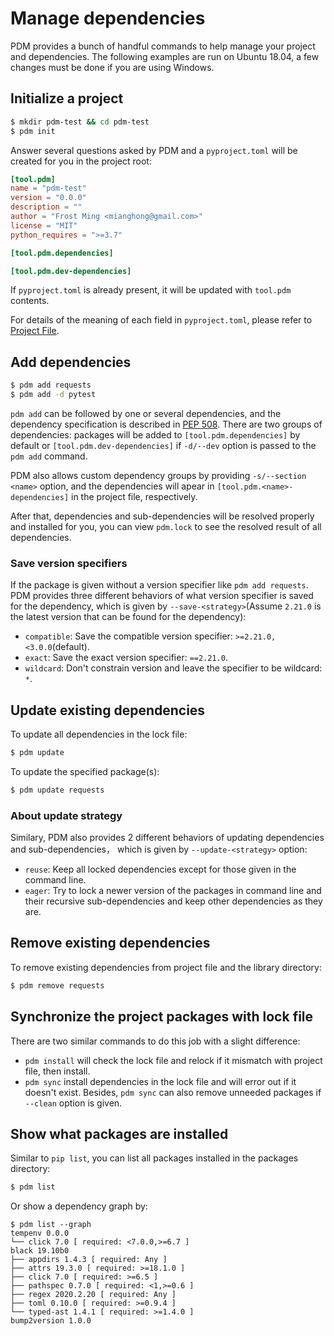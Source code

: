 # Manage dependencies

PDM provides a bunch of handful commands to help manage your project and dependencies.
The following examples are run on Ubuntu 18.04, a few changes must be done if you are using Windows.

## Initialize a project

```bash
$ mkdir pdm-test && cd pdm-test
$ pdm init
```

Answer several questions asked by PDM and a `pyproject.toml` will be created for you in the project root:

```toml
[tool.pdm]
name = "pdm-test"
version = "0.0.0"
description = ""
author = "Frost Ming <mianghong@gmail.com>"
license = "MIT"
python_requires = ">=3.7"

[tool.pdm.dependencies]

[tool.pdm.dev-dependencies]
```

If `pyproject.toml` is already present, it will be updated with `tool.pdm` contents.

For details of the meaning of each field in `pyproject.toml`, please refer to [Project File](/pyproject).

## Add dependencies

```bash
$ pdm add requests
$ pdm add -d pytest
```

`pdm add` can be followed by one or several dependencies, and the dependency specification is described in
[PEP 508](https://www.python.org/dev/peps/pep-0508/).
There are two groups of dependencies: packages will be added to `[tool.pdm.dependencies]` by default or `[tool.pdm.dev-dependencies]`
if `-d/--dev` option is passed to the `pdm add` command.

PDM also allows custom dependency groups by providing `-s/--section <name>` option, and the dependencies will apear in
`[tool.pdm.<name>-dependencies]` in the project file, respectively.

After that, dependencies and sub-dependencies will be resolved properly and installed for you, you can view `pdm.lock` to see
the resolved result of all dependencies.

### Save version specifiers

If the package is given without a version specifier like `pdm add requests`. PDM provides three different behaviors of what version
specifier is saved for the dependency, which is given by `--save-<strategy>`(Assume `2.21.0` is the latest version that can be found
for the dependency):

- `compatible`: Save the compatible version specifier: `>=2.21.0,<3.0.0`(default).
- `exact`: Save the exact version specifier: `==2.21.0`.
- `wildcard`: Don't constrain version and leave the specifier to be wildcard: `*`.

## Update existing dependencies

To update all dependencies in the lock file:

```bash
$ pdm update
```

To update the specified package(s):
```bash
$ pdm update requests
```
### About update strategy
Similary, PDM also provides 2 different behaviors of updating dependencies and sub-dependencies，
which is given by `--update-<strategy>` option:

- `reuse`: Keep all locked dependencies except for those given in the command line.
- `eager`: Try to lock a newer version of the packages in command line and their recursive sub-dependencies
and keep other dependencies as they are.

## Remove existing dependencies

To remove existing dependencies from project file and the library directory:

```bash
$ pdm remove requests
```

## Synchronize the project packages with lock file

There are two similar commands to do this job with a slight difference:

- `pdm install` will check the lock file and relock if it mismatch with project file, then install.
- `pdm sync` install dependencies in the lock file and will error out if it doesn't exist.
Besides, `pdm sync` can also remove unneeded packages if `--clean` option is given.

## Show what packages are installed

Similar to `pip list`, you can list all packages installed in the packages directory:

```bash
$ pdm list
```
Or show a dependency graph by:
```
$ pdm list --graph
tempenv 0.0.0
└── click 7.0 [ required: <7.0.0,>=6.7 ]
black 19.10b0
├── appdirs 1.4.3 [ required: Any ]
├── attrs 19.3.0 [ required: >=18.1.0 ]
├── click 7.0 [ required: >=6.5 ]
├── pathspec 0.7.0 [ required: <1,>=0.6 ]
├── regex 2020.2.20 [ required: Any ]
├── toml 0.10.0 [ required: >=0.9.4 ]
└── typed-ast 1.4.1 [ required: >=1.4.0 ]
bump2version 1.0.0
```
